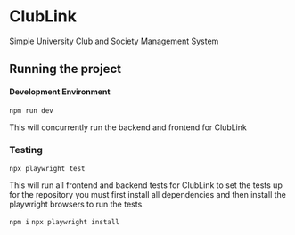 # ClubLink

Simple University Club and Society Management System

## Running the project

#### Development Environment

```npm run dev```

This will concurrently run the backend and frontend for ClubLink

### Testing

```npx playwright test```

This will run all frontend and backend tests for ClubLink to set the tests up for the repository you must first install all dependencies and then install the playwright browsers to run the tests.

```npm i```
```npx playwright install```